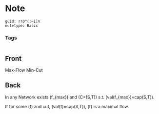 # Note
```
guid: r!D^(:~i]n
notetype: Basic
```

### Tags
```
```

## Front
Max-Flow Min-Cut

## Back
In any Network exists \(f_{max}\) and \(C=(S,T)\) s.t. \(val(f_{max})=cap(S,T)\).

If for some \(f\) and cut, \(val(f)=cap(S,T)\), \(f\) is a maximal flow.
